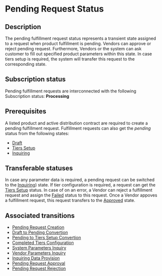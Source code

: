 # Pending Request Status
## Description
The pending fulfillment request status represents a transient state assigned to a request when product fulfillment is pending. Vendors can approve or reject pending request. Furthermore, Vendors or the system can ask customer to fill out specified product parameters within this state. In case tiers setup is required, the system will transfer this request to the corresponding state.
## Subscription status
Pending fulfillment requests are interconnected with the following Subscription status:
**Processing**
## Prerequisites
A listed product and active distribution contract are required to create a pending fulfillment request. Fulfillment requests can also get the *pending* status from the following states:

* [Draft](s-a-draft.html)
* [Tiers Setup](s-c-tiers-setup.html)
* [Inquiring](s-d-inquiring.html)
## Transferable statuses
In case any parameter data is required, a pending request can be switched to the [Inquiring](s-d-inquiring.html)) state.
If tier configuration is required, a request can get the [Tiers Setup](s-c-tiers-setup.html) status.
In case of on an error, a Vendor can reject a fulfillment request and assign the [Failed](s-f-failed.html) status to this request.
Once a Vendor appoves a fulfillment request, this request transfers to the [Approved](s-e-approved.html) state.
## Associated transitions
* [Pending Request Creation](t-1-new-pending.html)
* [Draft to Pending Convertion](t-3-draft-pending.html)
* [Pending to Tiers Setup Convertion](t-5-pending-tiers-setup.html)
* [Completed Tiers Configuration](t7-tiers-setup-pending.html)
* [System Parameters Inquiry](t8-pending-inquiring.html)
* [Vendor Parameters Inquiry](t9-pending-inquiring.html)
* [Inquiring Data Provision](t10-inquiring-pending.html)
* [Pending Request Approval](t11-pending-approved.html)
* [Pending Request Rejection](t-12-pending-failed)